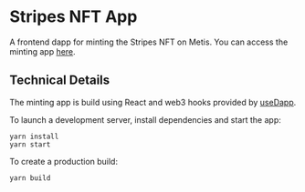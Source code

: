 # Stripes NFT App

A frontend dapp for minting the Stripes NFT on Metis. You can access the minting app [here](https://stripes.troyb.xyz/#/).

## Technical Details

The minting app is build using React and web3 hooks provided by [useDapp](https://github.com/EthWorks/useDApp).

To launch a development server, install dependencies and start the app:
```
yarn install
yarn start
```

To create a production build:
```
yarn build
```